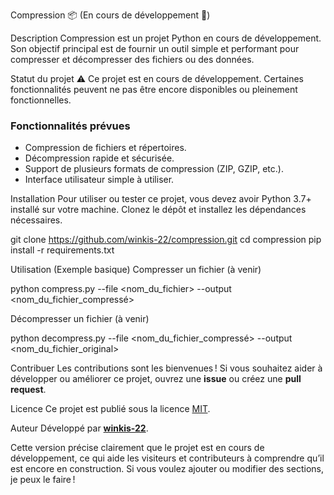 Compression 📦 (En cours de développement 🚧)

Description
Compression est un projet Python en cours de développement. Son objectif principal est de fournir un outil simple et performant pour compresser et décompresser des fichiers ou des données.

Statut du projet
⚠️ Ce projet est en cours de développement. Certaines fonctionnalités peuvent ne pas être encore disponibles ou pleinement fonctionnelles.

### Fonctionnalités prévues
- Compression de fichiers et répertoires.
- Décompression rapide et sécurisée.
- Support de plusieurs formats de compression (ZIP, GZIP, etc.).
- Interface utilisateur simple à utiliser.

Installation
Pour utiliser ou tester ce projet, vous devez avoir Python 3.7+ installé sur votre machine. Clonez le dépôt et installez les dépendances nécessaires.


git clone https://github.com/winkis-22/compression.git
cd compression
pip install -r requirements.txt


Utilisation (Exemple basique)
Compresser un fichier (à venir)

python compress.py --file <nom_du_fichier> --output <nom_du_fichier_compressé>


Décompresser un fichier (à venir)

python decompress.py --file <nom_du_fichier_compressé> --output <nom_du_fichier_original>


Contribuer
Les contributions sont les bienvenues ! Si vous souhaitez aider à développer ou améliorer ce projet, ouvrez une **issue** ou créez une **pull request**.

Licence
Ce projet est publié sous la licence [MIT](LICENSE).

Auteur
Développé par **[winkis-22](https://github.com/winkis-22)**.


Cette version précise clairement que le projet est en cours de développement, ce qui aide les visiteurs et contributeurs à comprendre qu’il est encore en construction. Si vous voulez ajouter ou modifier des sections, je peux le faire !
